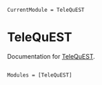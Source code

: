 ```@meta
CurrentModule = TeleQuEST
```

# TeleQuEST

Documentation for [TeleQuEST](https://github.com/fieldofnodes/TeleQuEST.jl).

```@index
```

```@autodocs
Modules = [TeleQuEST]
```
